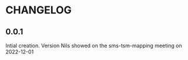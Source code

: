 # CHANGELOG
## 0.0.1
Intial creation. Version Nils showed on the sms-tsm-mapping meeting
on 2022-12-01
